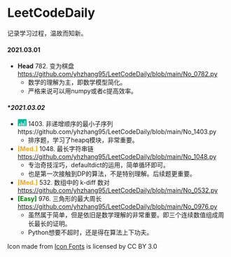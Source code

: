 # LeetCodeDaily

记录学习过程，温故而知新。


[comment]: <> (   <span style="color: red">**Hard**</span>      )
[comment]: <> (   <span style="color: orange">**Med.**</span>   )
[comment]: <> (   <span style="color: green">**Easy**</span>    )

#### **2021.03.01**
+ **Head** 782. 变为棋盘
https://github.com/yhzhang95/LeetCodeDaily/blob/main/No_0782.py
	- 数学的理解为主，即数学模型简化。
	- 严格来说可以用numpy或者c提高效率。

#### **2021.03.02*

+ <img src="https://github.com/yhzhang95/LeetCodeDaily/blob/main/icons/easy_icon.png" height="16"> 1403. 非递增顺序的最小子序列https://github.com/yhzhang95/LeetCodeDaily/blob/main/No_1403.py
	- 排序题，学习了heapq模块，非常重要。
+ <font color= Orange>**[Med.]**</font> 1048. 最长字符串链
https://github.com/yhzhang95/LeetCodeDaily/blob/main/No_1048.py
	- 专治奇技淫巧，defaultdict的运用，简单循环即可。
	- 也是第一次接触到DP的算法，不是特别理解。后续题更重要。
+ <font color= Orange>**[Med.]**</font> 532. 数组中的 k-diff 数对
https://github.com/yhzhang95/LeetCodeDaily/blob/main/No_0532.py
+ <font color= Green>**[Easy]**</font> 976. 三角形的最大周长
https://github.com/yhzhang95/LeetCodeDaily/blob/main/No_0976.py
	- 虽然属于简单，但是依旧是数学理解的非常重要。即三个连续数值组成周长最长的证明。
	- Python想要不超时，还是得在算法上下功夫。



<div>Icon made from <a href="http://www.onlinewebfonts.com/icon">Icon Fonts</a> is licensed by CC BY 3.0</div>
